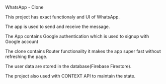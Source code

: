 WhatsApp - Clone

This project has exact functionaly and UI of WhatsApp.

The app is used to send and receive the message.

The App contains Google authentication which is used to signup with Google account

The clone contains Router functionality it makes the app super fast without refreshing the page.

The user data are stored in the database(Firebase Firestore).

The project also used with CONTEXT API to maintain the state.
